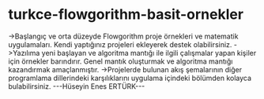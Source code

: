 # turkce-flowgorithm-basit-ornekler
->Başlangıç ve orta düzeyde Flowgorithm proje örnekleri ve matematik uygulamaları. Kendi yaptığınız projeleri ekleyerek destek olabilirsiniz.
->Yazılıma yeni başlayan ve algoritma mantığı ile ilgili çalışmalar yapan kişiler için örnekler barındırır. Genel mantık oluşturmak ve algoritma mantığı kazandırmak amaçlanmıştır.
->Projelerde bulunan akış şemalarının diğer programlama dillerindeki karşılıklarını uygulama içindeki bölümden kolayca bulabilirsiniz.
             ---Hüseyin Enes ERTÜRK---